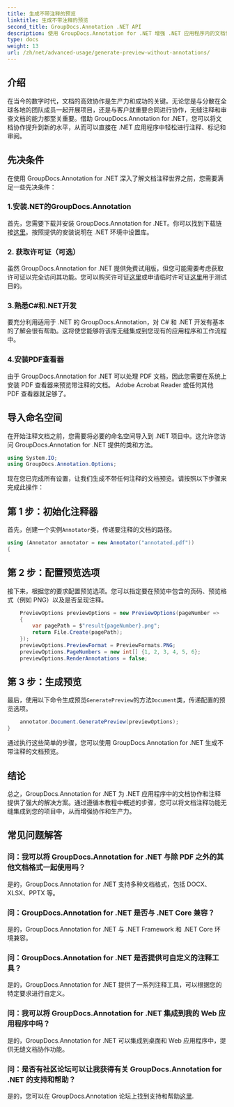 ```yaml
---
title: 生成不带注释的预览
linktitle: 生成不带注释的预览
second_title: GroupDocs.Annotation .NET API
description: 使用 GroupDocs.Annotation for .NET 增强 .NET 应用程序内的文档协作和注释。使用这个功能强大的库轻松注释、标记和审阅文档。
type: docs
weight: 13
url: /zh/net/advanced-usage/generate-preview-without-annotations/
---
```

## 介绍
在当今的数字时代，文档的高效协作是生产力和成功的关键。无论您是与分散在全球各地的团队成员一起开展项目，还是与客户就重要合同进行协作，无缝注释和审查文档的能力都至关重要。借助 GroupDocs.Annotation for .NET，您可以将文档协作提升到新的水平，从而可以直接在 .NET 应用程序中轻松进行注释、标记和审阅。
## 先决条件
在使用 GroupDocs.Annotation for .NET 深入了解文档注释世界之前，您需要满足一些先决条件：
### 1.安装.NET的GroupDocs.Annotation
首先，您需要下载并安装 GroupDocs.Annotation for .NET。你可以找到下载链接[这里](https://releases.groupdocs.com/annotation/net/)。按照提供的安装说明在 .NET 环境中设置库。
### 2. 获取许可证（可选）
虽然 GroupDocs.Annotation for .NET 提供免费试用版，但您可能需要考虑获取许可证以完全访问其功能。您可以购买许可证[这里](https://purchase.groupdocs.com/buy)或申请临时许可证[这里](https://purchase.groupdocs.com/temporary-license/)用于测试目的。
### 3.熟悉C#和.NET开发
要充分利用适用于 .NET 的 GroupDocs.Annotation，对 C# 和 .NET 开发有基本的了解会很有帮助。这将使您能够将该库无缝集成到您现有的应用程序和工作流程中。
### 4.安装PDF查看器
由于 GroupDocs.Annotation for .NET 可以处理 PDF 文档，因此您需要在系统上安装 PDF 查看器来预览带注释的文档。 Adobe Acrobat Reader 或任何其他 PDF 查看器就足够了。

## 导入命名空间
在开始注释文档之前，您需要将必要的命名空间导入到 .NET 项目中。这允许您访问 GroupDocs.Annotation for .NET 提供的类和方法。

```csharp
using System.IO;
using GroupDocs.Annotation.Options;
```

现在您已完成所有设置，让我们生成不带任何注释的文档预览。请按照以下步骤来完成此操作：
## 第 1 步：初始化注释器
首先，创建一个实例`Annotator`类，传递要注释的文档的路径。
```csharp
using (Annotator annotator = new Annotator("annotated.pdf"))
{
```
## 第 2 步：配置预览选项
接下来，根据您的要求配置预览选项。您可以指定要在预览中包含的页码、预览格式（例如 PNG）以及是否呈现注释。
```csharp
    PreviewOptions previewOptions = new PreviewOptions(pageNumber =>
    {
        var pagePath = $"result{pageNumber}.png";
        return File.Create(pagePath);
    });
    previewOptions.PreviewFormat = PreviewFormats.PNG;
    previewOptions.PageNumbers = new int[] {1, 2, 3, 4, 5, 6};
    previewOptions.RenderAnnotations = false;
```
## 第 3 步：生成预览
最后，使用以下命令生成预览`GeneratePreview`的方法`Document`类，传递配置的预览选项。
```csharp
    annotator.Document.GeneratePreview(previewOptions);
}
```
通过执行这些简单的步骤，您可以使用 GroupDocs.Annotation for .NET 生成不带注释的文档预览。

## 结论
总之，GroupDocs.Annotation for .NET 为 .NET 应用程序中的文档协作和注释提供了强大的解决方案。通过遵循本教程中概述的步骤，您可以将文档注释功能无缝集成到您的项目中，从而增强协作和生产力。
## 常见问题解答
### 问：我可以将 GroupDocs.Annotation for .NET 与除 PDF 之外的其他文档格式一起使用吗？
是的，GroupDocs.Annotation for .NET 支持多种文档格式，包括 DOCX、XLSX、PPTX 等。
### 问：GroupDocs.Annotation for .NET 是否与 .NET Core 兼容？
是的，GroupDocs.Annotation for .NET 与 .NET Framework 和 .NET Core 环境兼容。
### 问：GroupDocs.Annotation for .NET 是否提供可自定义的注释工具？
是的，GroupDocs.Annotation for .NET 提供了一系列注释工具，可以根据您的特定要求进行自定义。
### 问：我可以将 GroupDocs.Annotation for .NET 集成到我的 Web 应用程序中吗？
是的，GroupDocs.Annotation for .NET 可以集成到桌面和 Web 应用程序中，提供无缝文档协作功能。
### 问：是否有社区论坛可以让我获得有关 GroupDocs.Annotation for .NET 的支持和帮助？
是的，您可以在 GroupDocs.Annotation 论坛上找到支持和帮助[这里](https://forum.groupdocs.com/c/annotation/10).